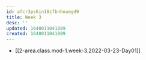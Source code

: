 ```yaml
---
id: afcr3ps6in18zfbnhouegd9
title: Week 3
desc: ''
updated: 1648011041889
created: 1648011041889
---
```


- [[2-area.class.mod-1.week-3.2022-03-23-Day01]]
